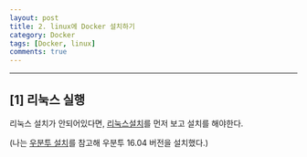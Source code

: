 ```yaml
---
layout: post
title: 2. linux에 Docker 설치하기
category: Docker
tags: [Docker, linux]
comments: true
---
```


---

## [1] 리눅스 실행

리눅스 설치가 안되어있다면, [리눅스설치](https://jungeunlee95.github.io/linux/2019/06/27/1-%EC%9C%88%EB%8F%84%EC%9A%B0%EC%97%90-%EB%A6%AC%EB%88%85%EC%8A%A4-%EC%84%A4%EC%B9%98%ED%95%98%EA%B8%B0/)를 먼저 보고 설치를 해야한다.

(나는 [우분투 설치](<https://wodonggun.github.io/wodonggun.github.io/linux/VirtualBox-%EC%9A%B0%EB%B6%84%ED%88%AC-%EC%84%A4%EC%B9%98.html>)를 참고해 우분투 16.04 버전을 설치했다.)



































